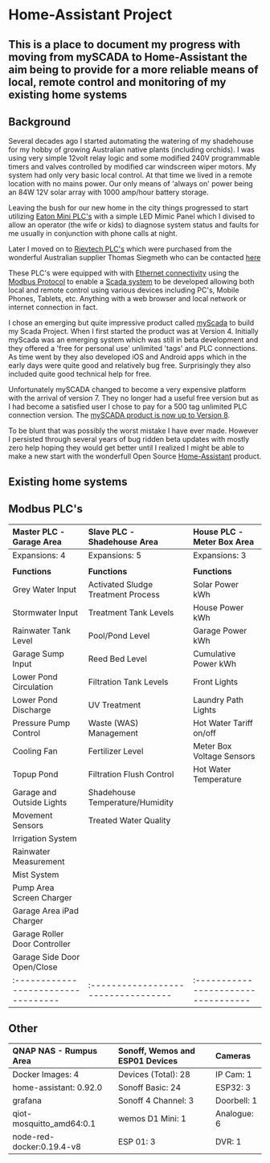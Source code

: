 # Home-Assistant Project

## This is a place to document my progress with moving from mySCADA to Home-Assistant the aim being to provide for a more reliable means of local, remote control and monitoring of my existing home systems

## Background

Several decades ago I started automating the watering of my shadehouse for my hobby of growing Australian native plants (including orchids). I was using very simple 12volt relay logic and some modified 240V programmable timers and valves controlled by modified car windscreen wiper motors. My system had only very basic local control. At that time we lived in a remote location with no mains power. Our only means of 'always on' power being an 84W 12V solar array with 1000 amp/hour battery storage.

Leaving the bush for our new home in the city things progressed to start utilizing [Eaton Mini PLC's](https://www.eaton.com/SEAsia/ProductsSolutions/Electrical/ProductsServices/AutomationControl/Automation/ModularProgrammableLogicControllers/index.htm)  with a simple LED Mimic Panel which I divised to allow an operator (the wife or kids) to diagnose system status and faults for me usually in conjunction with phone calls at night.

Later I moved on to [Rievtech PLC's](https://www.rievtech.com) which were purchased from the wonderful Australian supplier Thomas Siegmeth who can be contacted [here](http://www.xlogic.com.au/)

These PLC's were equipped with with [Ethernet connectivity](https://en.wikipedia.org/wiki/Ethernet) using the [Modbus Protocol](https://en.wikipedia.org/wiki/Modbus) to enable a [Scada system](https://en.wikipedia.org/wiki/SCADA) to be developed allowing both local and remote control using various devices including PC's, Mobile Phones, Tablets, etc. Anything with a web browser and local network or internet connection in fact.

I chose an emerging but quite impressive product called [myScada](https://www.myscada.org/en/) to build my Scada Project. When I first started the product was at Version 4. Initially myScada was an emerging system which was still in beta development and they offered a 'free for personal use' unlimited 'tags' and PLC connections. As time went by they also developed iOS and Android apps which in the early days were quite good and relatively bug free. Surprisingly they also included quite good technical help for free.

Unfortunately mySCADA changed to become a very expensive platform with the arrival of version 7. They no longer had a useful free version but as I had become a satisfied user I chose to pay for a 500 tag unlimited PLC connection version. The [mySCADA product is now up to Version 8](https://www.myscada.org/news/).

To be blunt that was possibly the worst mistake I have ever made. However I persisted through several years of bug ridden beta updates with mostly zero help hoping they would get better until I realized I might be able to make a new start with the wonderfull Open Source [Home-Assistant](https://www.home-assistant.io/) product.

## Existing home systems

## Modbus PLC's

|Master PLC - Garage Area           |Slave PLC - Shadehouse Area        |House PLC - Meter Box Area         |
|:----------------------------------|:----------------------------------|:----------------------------------|
|Expansions: 4                      |Expansions: 5                      |Expansions: 3                      |
|                                   |                                   |                                   |
|**Functions**                      |**Functions**                      |**Functions**                      |
|Grey Water Input                   |Activated Sludge Treatment Process |Solar Power kWh                    |
|Stormwater Input                   |Treatment Tank Levels              |House Power kWh                    |
|Rainwater Tank Level               |Pool/Pond Level                    |Garage Power kWh                   |
|Garage Sump Input                  |Reed Bed Level                     |Cumulative Power kWh               |
|Lower Pond Circulation             |Filtration Tank Levels             |Front Lights                       |
|Lower Pond Discharge               |UV Treatment                       |Laundry Path Lights                |
|Pressure Pump Control              |Waste (WAS) Management             |Hot Water Tariff on/off            |
|Cooling Fan                        |Fertilizer Level                   |Meter Box Voltage Sensors          |
|Topup Pond                         |Filtration Flush Control           |Hot Water Temperature              |
|Garage and Outside Lights          |Shadehouse Temperature/Humidity    |                                   |
|Movement Sensors                   |Treated Water Quality              |                                   |
|Irrigation System                  |                                   |                                   |
|Rainwater Measurement              |                                   |                                   |
|Mist System                        |                                   |                                   |
|Pump Area Screen Charger           |                                   |                                   |
|Garage Area iPad Charger           |                                   |                                   |
|Garage Roller Door Controller      |                                   |                                   |
|Garage Side Door Open/Close        |                                   |                                   |
|:----------------------------------|:----------------------------------|:----------------------------------|

## Other

|QNAP NAS - Rumpus Area             |Sonoff, Wemos and ESP01 Devices    |Cameras                            |
|:----------------------------------|:----------------------------------|:----------------------------------|
|Docker Images: 4                   |Devices (Total): 28                |IP Cam: 1                          |
|home-assistant: 0.92.0             |Sonoff Basic: 24                   |ESP32: 3                           |
|grafana                            |Sonoff 4 Channel: 3                |Doorbell: 1                        |
|qiot-mosquitto_amd64:0.1           |wemos D1 Mini: 1                   |Analogue: 6                        |
|node-red-docker:0.19.4-v8          |ESP 01: 3                          |DVR: 1                             |
